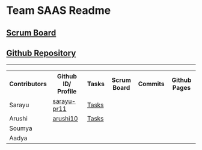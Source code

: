 # Team SAAS Readme
## [Scrum Board](https://github.com/sarayu-pr11/saas/projects/1)
## [Github Repository](https://github.com/sarayu-pr11/saas)

***
<table id="readmeinformation">

<tr>
<th>Contributors</th>
<th>Github ID/ Profile</th>
<th>Tasks</th>
<th>Scrum Board</th>
<th>Commits</th>
<th>Github Pages</th>
</tr>

<tr>
<td>Sarayu</td>
<td>
<a href="https://github.com/sarayu-pr11" target="_blank">sarayu-pr11</a>
</td>
<td>
<a href="" target="_blank">Tasks</a>
</td>
<td>
<td>
</td>
<td>
</td>
</tr>

<tr>
<td>Arushi</td>
<td>
  <a href="https://github.com/arushi10/individual" target="_blank">arushi10</a>
</td>
<td>
<a href="https://github.com/sarayu-pr11/saas/issues?q=is%3Aopen+assignee%3A%40me" target="_blank">Tasks</a>
</td>
<td>
</td>
<td>
</td>
<td>
</td>

</tr>
<tr>
<td>Soumya</td>
<td>
</td>
<td>
</td>
<td>
</td>
<td>

<td></td>
</tr>

<tr>
<td>Aadya</td>
<td>
</td>
<td>
</td>
<td>
</td>
<td>
  </td>
<td>
  </td>
